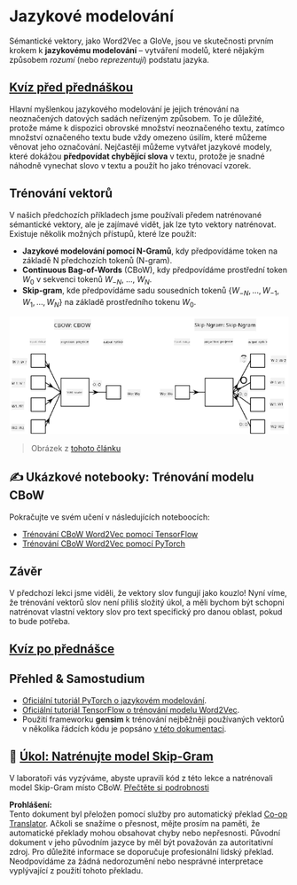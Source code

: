 <!--
CO_OP_TRANSLATOR_METADATA:
{
  "original_hash": "31b46ba1f3aa78578134d4829f88be53",
  "translation_date": "2025-08-25T21:55:32+00:00",
  "source_file": "lessons/5-NLP/15-LanguageModeling/README.md",
  "language_code": "cs"
}
-->
# Jazykové modelování

Sémantické vektory, jako Word2Vec a GloVe, jsou ve skutečnosti prvním krokem k **jazykovému modelování** – vytváření modelů, které nějakým způsobem *rozumí* (nebo *reprezentují*) podstatu jazyka.

## [Kvíz před přednáškou](https://red-field-0a6ddfd03.1.azurestaticapps.net/quiz/115)

Hlavní myšlenkou jazykového modelování je jejich trénování na neoznačených datových sadách neřízeným způsobem. To je důležité, protože máme k dispozici obrovské množství neoznačeného textu, zatímco množství označeného textu bude vždy omezeno úsilím, které můžeme věnovat jeho označování. Nejčastěji můžeme vytvářet jazykové modely, které dokážou **předpovídat chybějící slova** v textu, protože je snadné náhodně vynechat slovo v textu a použít ho jako trénovací vzorek.

## Trénování vektorů

V našich předchozích příkladech jsme používali předem natrénované sémantické vektory, ale je zajímavé vidět, jak lze tyto vektory natrénovat. Existuje několik možných přístupů, které lze použít:

* **Jazykové modelování pomocí N-Gramů**, kdy předpovídáme token na základě N předchozích tokenů (N-gram).
* **Continuous Bag-of-Words** (CBoW), kdy předpovídáme prostřední token $W_0$ v sekvenci tokenů $W_{-N}$, ..., $W_N$.
* **Skip-gram**, kde předpovídáme sadu sousedních tokenů {$W_{-N},\dots, W_{-1}, W_1,\dots, W_N$} na základě prostředního tokenu $W_0$.

![obrázek z článku o převodu slov na vektory](../../../../../translated_images/example-algorithms-for-converting-words-to-vectors.fbe9207a726922f6f0f5de66427e8a6eda63809356114e28fb1fa5f4a83ebda7.cs.png)

> Obrázek z [tohoto článku](https://arxiv.org/pdf/1301.3781.pdf)

## ✍️ Ukázkové notebooky: Trénování modelu CBoW

Pokračujte ve svém učení v následujících noteboocích:

* [Trénování CBoW Word2Vec pomocí TensorFlow](../../../../../lessons/5-NLP/15-LanguageModeling/CBoW-TF.ipynb)
* [Trénování CBoW Word2Vec pomocí PyTorch](../../../../../lessons/5-NLP/15-LanguageModeling/CBoW-PyTorch.ipynb)

## Závěr

V předchozí lekci jsme viděli, že vektory slov fungují jako kouzlo! Nyní víme, že trénování vektorů slov není příliš složitý úkol, a měli bychom být schopni natrénovat vlastní vektory slov pro text specifický pro danou oblast, pokud to bude potřeba.

## [Kvíz po přednášce](https://red-field-0a6ddfd03.1.azurestaticapps.net/quiz/215)

## Přehled & Samostudium

* [Oficiální tutoriál PyTorch o jazykovém modelování](https://pytorch.org/tutorials/beginner/nlp/word_embeddings_tutorial.html).
* [Oficiální tutoriál TensorFlow o trénování modelu Word2Vec](https://www.TensorFlow.org/tutorials/text/word2vec).
* Použití frameworku **gensim** k trénování nejběžněji používaných vektorů v několika řádcích kódu je popsáno [v této dokumentaci](https://pytorch.org/tutorials/beginner/nlp/word_embeddings_tutorial.html).

## 🚀 [Úkol: Natrénujte model Skip-Gram](lab/README.md)

V laboratoři vás vyzýváme, abyste upravili kód z této lekce a natrénovali model Skip-Gram místo CBoW. [Přečtěte si podrobnosti](lab/README.md)

**Prohlášení:**  
Tento dokument byl přeložen pomocí služby pro automatický překlad [Co-op Translator](https://github.com/Azure/co-op-translator). Ačkoli se snažíme o přesnost, mějte prosím na paměti, že automatické překlady mohou obsahovat chyby nebo nepřesnosti. Původní dokument v jeho původním jazyce by měl být považován za autoritativní zdroj. Pro důležité informace se doporučuje profesionální lidský překlad. Neodpovídáme za žádná nedorozumění nebo nesprávné interpretace vyplývající z použití tohoto překladu.